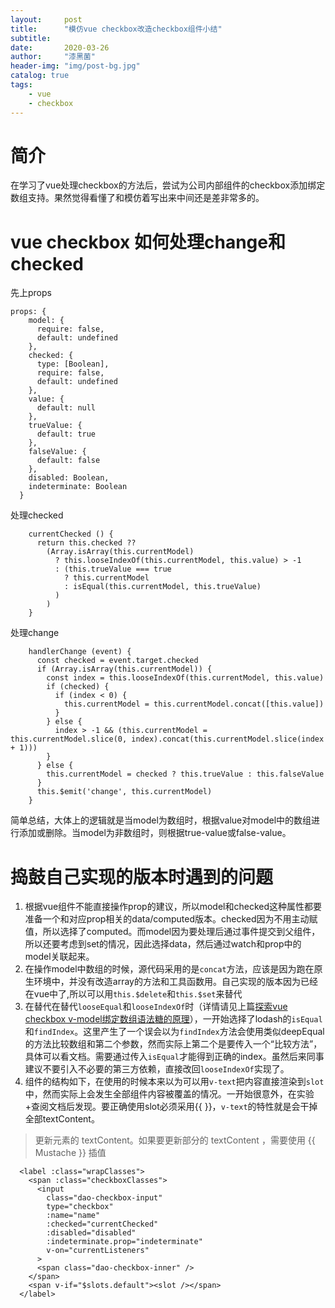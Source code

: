 ```yaml
---
layout:     post
title:      "模仿vue checkbox改造checkbox组件小结"
subtitle:   
date:       2020-03-26
author:     "漆黑菌"
header-img: "img/post-bg.jpg"
catalog: true
tags:
    - vue
    - checkbox
---
```


# 简介
在学习了vue处理checkbox的方法后，尝试为公司内部组件的checkbox添加绑定数组支持。果然觉得看懂了和模仿着写出来中间还是差非常多的。

# vue checkbox 如何处理change和checked
先上props
```
props: {
    model: {
      require: false,
      default: undefined
    },
    checked: {
      type: [Boolean],
      require: false,
      default: undefined
    },
    value: {
      default: null
    },
    trueValue: {
      default: true
    },
    falseValue: {
      default: false
    },
    disabled: Boolean,
    indeterminate: Boolean
  }
```

处理checked
```
    currentChecked () {
      return this.checked ??
        (Array.isArray(this.currentModel)
          ? this.looseIndexOf(this.currentModel, this.value) > -1
          : (this.trueValue === true
            ? this.currentModel
            : isEqual(this.currentModel, this.trueValue)
          )
        )
    }
```

处理change
```
    handlerChange (event) {
      const checked = event.target.checked
      if (Array.isArray(this.currentModel)) {
        const index = this.looseIndexOf(this.currentModel, this.value)
        if (checked) {
          if (index < 0) {
            this.currentModel = this.currentModel.concat([this.value])
          }
        } else {
          index > -1 && (this.currentModel = this.currentModel.slice(0, index).concat(this.currentModel.slice(index + 1)))
        }
      } else {
        this.currentModel = checked ? this.trueValue : this.falseValue
      }
      this.$emit('change', this.currentModel)
    }
```

简单总结，大体上的逻辑就是当model为数组时，根据value对model中的数组进行添加或删除。当model为非数组时，则根据true-value或false-value。

# 捣鼓自己实现的版本时遇到的问题
1. 根据vue组件不能直接操作prop的建议，所以model和checked这种属性都要准备一个和对应prop相关的data/computed版本。checked因为不用主动赋值，所以选择了computed。而model因为要处理后通过事件提交到父组件，所以还要考虑到set的情况，因此选择data，然后通过watch和prop中的model关联起来。
2. 在操作model中数组的时候，源代码采用的是`concat`方法，应该是因为跑在原生环境中，并没有改造array的方法和工具函数用。自己实现的版本因为已经在vue中了,所以可以用`this.$delete`和`this.$set`来替代
3. 在替代在替代`looseEqual`和`looseIndexOf`时（详情请见上篇[探索vue checkbox v-model绑定数组语法糖的原理](/2020/02/06/探索vue-checkbox-v-model绑定数组语法糖的原理/ "探索vue checkbox v-model绑定数组语法糖的原理")），一开始选择了lodash的`isEqual`和`findIndex`。这里产生了一个误会以为`findIndex`方法会使用类似deepEqual的方法比较数组和第二个参数，然而实际上第二个是要传入一个“比较方法”，具体可以看文档。需要通过传入`isEqual`才能得到正确的index。虽然后来同事建议不要引入不必要的第三方依赖，直接改回`looseIndexOf`实现了。
4. 组件的结构如下，在使用的时候本来以为可以用`v-text`把内容直接渲染到`slot`中，然而实际上会发生全部组件内容被覆盖的情况。一开始很意外，在实验+查阅文档后发现。要正确使用slot必须采用{{ }}，`v-text`的特性就是会干掉全部textContent。
> 更新元素的 textContent。如果要更新部分的 textContent ，需要使用 {{ Mustache }} 插值
```
  <label :class="wrapClasses">
    <span :class="checkboxClasses">
      <input
        class="dao-checkbox-input"
        type="checkbox"
        :name="name"
        :checked="currentChecked"
        :disabled="disabled"
        :indeterminate.prop="indeterminate"
        v-on="currentListeners"
      >
      <span class="dao-checkbox-inner" />
    </span>
    <span v-if="$slots.default"><slot /></span>
  </label>
```